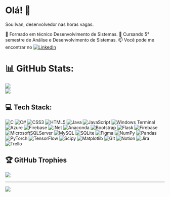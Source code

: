                                  
# Olá! 👋

Sou Ivan, desenvolvedor nas horas vagas.

🌱 Formado em técnico Desenvolvimento de Sistemas.
🔭 Cursando 5° semestre de Análise e Desenvolvimento de Sistemas.
📫 Você pode me encontrar no [![LinkedIn](https://img.shields.io/badge/LinkedIn-%230077B5.svg?logo=linkedin&logoColor=white)](https://linkedin.com/in/www.linkedin.com/in/ivanvilela/)     
          
# 📊 GitHub Stats:
![](https://github-readme-streak-stats.herokuapp.com/?user=ivanvilela&theme=radical&hide_border=false)<br/>
![](https://github-readme-stats.vercel.app/api/top-langs/?username=ivanvilela&theme=radical&hide_border=false&include_all_commits=false&count_private=false&layout=compact)
          
## 💻 Tech Stack:
![C](https://img.shields.io/badge/c-%2300599C.svg?style=for-the-badge&logo=c&logoColor=white) ![C#](https://img.shields.io/badge/c%23-%23239120.svg?style=for-the-badge&logo=csharp&logoColor=white) ![CSS3](https://img.shields.io/badge/css3-%231572B6.svg?style=for-the-badge&logo=css3&logoColor=white) ![HTML5](https://img.shields.io/badge/html5-%23E34F26.svg?style=for-the-badge&logo=html5&logoColor=white) ![Java](https://img.shields.io/badge/java-%23ED8B00.svg?style=for-the-badge&logo=openjdk&logoColor=white) ![JavaScript](https://img.shields.io/badge/javascript-%23323330.svg?style=for-the-badge&logo=javascript&logoColor=%23F7DF1E) ![Windows Terminal](https://img.shields.io/badge/Windows%20Terminal-%234D4D4D.svg?style=for-the-badge&logo=windows-terminal&logoColor=white) ![Azure](https://img.shields.io/badge/azure-%230072C6.svg?style=for-the-badge&logo=microsoftazure&logoColor=white) ![Firebase](https://img.shields.io/badge/firebase-%23039BE5.svg?style=for-the-badge&logo=firebase) ![.Net](https://img.shields.io/badge/.NET-5C2D91?style=for-the-badge&logo=.net&logoColor=white) ![Anaconda](https://img.shields.io/badge/Anaconda-%2344A833.svg?style=for-the-badge&logo=anaconda&logoColor=white) ![Bootstrap](https://img.shields.io/badge/bootstrap-%238511FA.svg?style=for-the-badge&logo=bootstrap&logoColor=white) ![Flask](https://img.shields.io/badge/flask-%23000.svg?style=for-the-badge&logo=flask&logoColor=white) ![Firebase](https://img.shields.io/badge/firebase-a08021?style=for-the-badge&logo=firebase&logoColor=ffcd34) ![MicrosoftSQLServer](https://img.shields.io/badge/Microsoft%20SQL%20Server-CC2927?style=for-the-badge&logo=microsoft%20sql%20server&logoColor=white) ![MySQL](https://img.shields.io/badge/mysql-4479A1.svg?style=for-the-badge&logo=mysql&logoColor=white) ![SQLite](https://img.shields.io/badge/sqlite-%2307405e.svg?style=for-the-badge&logo=sqlite&logoColor=white) ![Figma](https://img.shields.io/badge/figma-%23F24E1E.svg?style=for-the-badge&logo=figma&logoColor=white) ![NumPy](https://img.shields.io/badge/numpy-%23013243.svg?style=for-the-badge&logo=numpy&logoColor=white) ![Pandas](https://img.shields.io/badge/pandas-%23150458.svg?style=for-the-badge&logo=pandas&logoColor=white) ![PyTorch](https://img.shields.io/badge/PyTorch-%23EE4C2C.svg?style=for-the-badge&logo=PyTorch&logoColor=white) ![TensorFlow](https://img.shields.io/badge/TensorFlow-%23FF6F00.svg?style=for-the-badge&logo=TensorFlow&logoColor=white) ![Scipy](https://img.shields.io/badge/SciPy-%230C55A5.svg?style=for-the-badge&logo=scipy&logoColor=%white) ![Matplotlib](https://img.shields.io/badge/Matplotlib-%23ffffff.svg?style=for-the-badge&logo=Matplotlib&logoColor=black) ![Git](https://img.shields.io/badge/git-%23F05033.svg?style=for-the-badge&logo=git&logoColor=white) ![Notion](https://img.shields.io/badge/Notion-%23000000.svg?style=for-the-badge&logo=notion&logoColor=white) ![Jira](https://img.shields.io/badge/jira-%230A0FFF.svg?style=for-the-badge&logo=jira&logoColor=white) ![Trello](https://img.shields.io/badge/Trello-%23026AA7.svg?style=for-the-badge&logo=Trello&logoColor=white)

## 🏆 GitHub Trophies
![](https://github-profile-trophy.vercel.app/?username=ivanvilela&theme=radical&no-frame=false&no-bg=false&margin-w=4)

---
[![](https://visitcount.itsvg.in/api?id=ivanvilela&icon=0&color=2)](https://visitcount.itsvg.in)









<!-- Proudly created with GPRM ( https://gprm.itsvg.in ) 
## Linguagens mais usadas
<img src="https://github-readme-stats.vercel.app/api/top-langs/?username=ivanvilela&layout=compact&langs_count=5&theme=radical" width="300px" />

## Minhas estatísticas do GitHub
<img src="https://github-readme-stats.vercel.app/api?username=ivanvilela&show_icons=true&theme=radical" width="300px" />

## Habilidades

<div style="display: flex; justify-content: space-between;">

  <div>
    <h3>Linguagens</h3>
    <div style="display: flex; align-items: center;">
      <img height="50px" width="50px" src="https://cdn.jsdelivr.net/gh/devicons/devicon@latest/icons/python/python-plain-wordmark.svg" style="margin-right: 10px;" />
      <img height="50px" width="50px" src="https://cdn.jsdelivr.net/gh/devicons/devicon@latest/icons/csharp/csharp-original.svg" style="margin-right: 10px;" />
      <img height="50px" width="50px" src="https://cdn.jsdelivr.net/gh/devicons/devicon@latest/icons/java/java-plain-wordmark.svg" style="margin-right: 10px;" />
      <img height="50px" width="50px" src="https://cdn.jsdelivr.net/gh/devicons/devicon@latest/icons/php/php-original.svg" style="margin-right: 10px;" />
      <img height="50px" width="50px" src="https://cdn.jsdelivr.net/gh/devicons/devicon@latest/icons/html5/html5-original-wordmark.svg" style="margin-right: 10px;" />
      <img height="50px" width="50px" src="https://cdn.jsdelivr.net/gh/devicons/devicon@latest/icons/css3/css3-original-wordmark.svg" />
    </div>
  </div>

  <div>
    <h3>Frameworks</h3>
    <div style="display: flex; align-items: center;">
      <img height="50px" width="50px" src="https://cdn.jsdelivr.net/gh/devicons/devicon@latest/icons/bootstrap/bootstrap-original-wordmark.svg" style="margin-right: 10px;" />
      <img height="50px" width="50px" src="https://cdn.jsdelivr.net/gh/devicons/devicon@latest/icons/dotnetcore/dotnetcore-original.svg" />
    </div>
  </div>

</div>

<div style="display: flex; justify-content: space-between;">

  <div>
    <h3>Bancos de Dados</h3>
    <div style="display: flex; align-items: center;">
      <img height="50px" width="50px" src="https://cdn.jsdelivr.net/gh/devicons/devicon@latest/icons/firebase/firebase-original-wordmark.svg" style="margin-right: 10px;" />
      <img height="50px" width="50px" src="https://cdn.jsdelivr.net/gh/devicons/devicon@latest/icons/mysql/mysql-original-wordmark.svg" style="margin-right: 10px;" />
      <img height="50px" width="50px" src="https://cdn.jsdelivr.net/gh/devicons/devicon@latest/icons/microsoftsqlserver/microsoftsqlserver-original.svg" />
    </div>
  </div>

  <div>
    <h3>S.O.'s</h3>
    <div style="display: flex; align-items: center;">
      <img height="50px" width="50px" src="https://cdn.jsdelivr.net/gh/devicons/devicon@latest/icons/linux/linux-original.svg" style="margin-right: 10px;" />
      <img height="50px" width="50px" src="https://cdn.jsdelivr.net/gh/devicons/devicon@latest/icons/windows8/windows8-original.svg" />
    </div>
  </div>

</div>

<div style="display: flex; justify-content: space-between;">

  <div>
    <h3>IDE's</h3>
    <div style="display: flex; align-items: center;">
      <img height="50px" width="50px" src="https://cdn.jsdelivr.net/gh/devicons/devicon@latest/icons/intellij/intellij-original.svg" style="margin-right: 10px;" />
      <img height="50px" width="50px" src="https://cdn.jsdelivr.net/gh/devicons/devicon@latest/icons/vscode/vscode-original-wordmark.svg" style="margin-right: 10px;" />
      <img height="50px" width="50px" src="https://cdn.jsdelivr.net/gh/devicons/devicon@latest/icons/visualstudio/visualstudio-original.svg" style="margin-right: 10px;" />
      <img height="50px" width="50px" src="https://cdn.jsdelivr.net/gh/devicons/devicon@latest/icons/androidstudio/androidstudio-original.svg" style="margin-right: 10px;" />       
      <img height="50px" width="50px" src="https://cdn.jsdelivr.net/gh/devicons/devicon@latest/icons/canva/canva-original.svg" />
    </div>
  </div>

  <div>
    <h3>Conhecimentos</h3>
    <div style="display: flex; align-items: center;">
      <img height="50px" width="50px" src="https://cdn.jsdelivr.net/gh/devicons/devicon@latest/icons/git/git-plain-wordmark.svg" />
    </div>
  </div>

</div>

-->          
          
          
          
          

          

          

<!--
**ivanvilela/ivanvilela** is a ✨ _special_ ✨ repository because its `README.md` (this file) appears on your GitHub profile.

Here are some ideas to get you started:

- 🔭 I’m currently working on ...
- 🌱 I’m currently learning ...
- 👯 I’m looking to collaborate on ...
- 🤔 I’m looking for help with ...
- 💬 Ask me about ...
- 📫 How to reach me: ...
- 😄 Pronouns: ...
- ⚡ Fun fact: ...
-->

